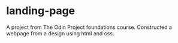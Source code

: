 # landing-page
A project from The Odin Project foundations course.
Constructed a webpage from a design using html and css.